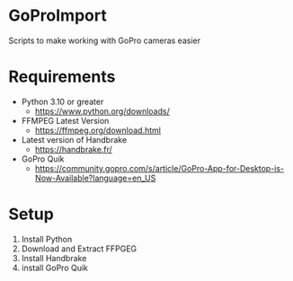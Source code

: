 # GoProImport
Scripts to make working with GoPro cameras easier

# Requirements

- Python 3.10 or greater
    - https://www.python.org/downloads/
- FFMPEG Latest Version
    - https://ffmpeg.org/download.html
- Latest version of Handbrake
    - https://handbrake.fr/
- GoPro Quik
    - https://community.gopro.com/s/article/GoPro-App-for-Desktop-is-Now-Available?language=en_US

# Setup

1. Install Python
2. Download and Extract FFPGEG
3. Install Handbrake
4. install GoPro Quik
